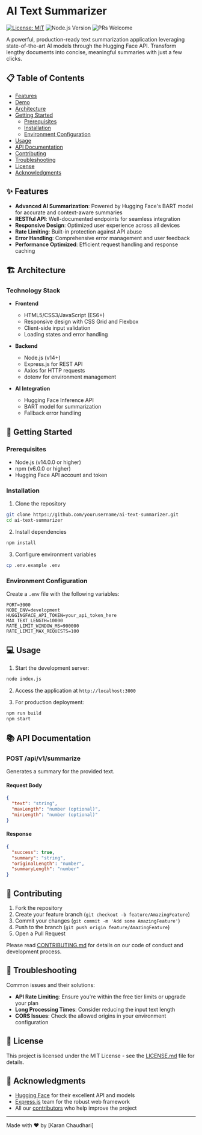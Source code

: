 # AI Text Summarizer

[![License: MIT](https://img.shields.io/badge/License-MIT-yellow.svg)](https://opensource.org/licenses/MIT)
![Node.js Version](https://img.shields.io/badge/node-%3E%3D%2014.0.0-brightgreen)
![PRs Welcome](https://img.shields.io/badge/PRs-welcome-brightgreen.svg)

A powerful, production-ready text summarization application leveraging state-of-the-art AI models through the Hugging Face API. Transform lengthy documents into concise, meaningful summaries with just a few clicks.

## 📋 Table of Contents

- [Features](#features)
- [Demo](#demo)
- [Architecture](#architecture)
- [Getting Started](#getting-started)
  - [Prerequisites](#prerequisites)
  - [Installation](#installation)
  - [Environment Configuration](#environment-configuration)
- [Usage](#usage)
- [API Documentation](#api-documentation)
- [Contributing](#contributing)
- [Troubleshooting](#troubleshooting)
- [License](#license)
- [Acknowledgments](#acknowledgments)

## ✨ Features

- **Advanced AI Summarization**: Powered by Hugging Face's BART model for accurate and context-aware summaries
- **RESTful API**: Well-documented endpoints for seamless integration
- **Responsive Design**: Optimized user experience across all devices
- **Rate Limiting**: Built-in protection against API abuse
- **Error Handling**: Comprehensive error management and user feedback
- **Performance Optimized**: Efficient request handling and response caching


## 🏗 Architecture

### Technology Stack

- **Frontend**
  - HTML5/CSS3/JavaScript (ES6+)
  - Responsive design with CSS Grid and Flexbox
  - Client-side input validation
  - Loading states and error handling

- **Backend**
  - Node.js (v14+)
  - Express.js for REST API
  - Axios for HTTP requests
  - dotenv for environment management

- **AI Integration**
  - Hugging Face Inference API
  - BART model for summarization
  - Fallback error handling

## 🏁 Getting Started

### Prerequisites

- Node.js (v14.0.0 or higher)
- npm (v6.0.0 or higher)
- Hugging Face API account and token

### Installation

1. Clone the repository
```bash
git clone https://github.com/yourusername/ai-text-summarizer.git
cd ai-text-summarizer
```

2. Install dependencies
```bash
npm install
```

3. Configure environment variables
```bash
cp .env.example .env
```

### Environment Configuration

Create a `.env` file with the following variables:

```plaintext
PORT=3000
NODE_ENV=development
HUGGINGFACE_API_TOKEN=your_api_token_here
MAX_TEXT_LENGTH=10000
RATE_LIMIT_WINDOW_MS=900000
RATE_LIMIT_MAX_REQUESTS=100
```

## 💻 Usage

1. Start the development server:
```bash
node index.js
```

2. Access the application at `http://localhost:3000`

3. For production deployment:
```bash
npm run build
npm start
```

## 📚 API Documentation

### POST /api/v1/summarize

Generates a summary for the provided text.

#### Request Body

```json
{
  "text": "string",
  "maxLength": "number (optional)",
  "minLength": "number (optional)"
}
```

#### Response

```json
{
  "success": true,
  "summary": "string",
  "originalLength": "number",
  "summaryLength": "number"
}
```

## 🤝 Contributing

1. Fork the repository
2. Create your feature branch (`git checkout -b feature/AmazingFeature`)
3. Commit your changes (`git commit -m 'Add some AmazingFeature'`)
4. Push to the branch (`git push origin feature/AmazingFeature`)
5. Open a Pull Request

Please read [CONTRIBUTING.md](CONTRIBUTING.md) for details on our code of conduct and development process.

## 🔧 Troubleshooting

Common issues and their solutions:

- **API Rate Limiting**: Ensure you're within the free tier limits or upgrade your plan
- **Long Processing Times**: Consider reducing the input text length
- **CORS Issues**: Check the allowed origins in your environment configuration

## 📄 License

This project is licensed under the MIT License - see the [LICENSE.md](LICENSE.md) file for details.

## 🙏 Acknowledgments

- [Hugging Face](https://huggingface.co/) for their excellent API and models
- [Express.js](https://expressjs.com/) team for the robust web framework
- All our [contributors](CONTRIBUTORS.md) who help improve the project


---
Made with ❤️ by [Karan Chaudhari]